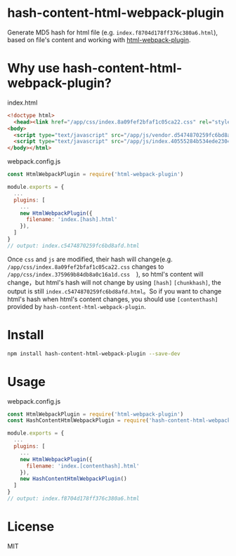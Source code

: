 # hash-content-html-webpack-plugin

Generate MD5 hash for html file (e.g. `index.f8704d178ff376c380a6.html`),  
based on file's content and working with [html-webpack-plugin](https://github.com/jantimon/html-webpack-plugin).

# Why use hash-content-html-webpack-plugin?
index.html
```html
<!doctype html>
  <head><link href="/app/css/index.8a09fef2bfaf1c05ca22.css" rel="stylesheet"></head>
<body>
  <script type="text/javascript" src="/app/js/vendor.d5474870259fc6bd8afb.js"></script>
  <script type="text/javascript" src="/app/js/index.40555284b534ede23047.js"></script>
</body></html>
```
webpack.config.js
```js
const HtmlWebpackPlugin = require('html-webpack-plugin')

module.exports = {
  ...
  plugins: [
    ...
    new HtmlWebpackPlugin({
      filename: 'index.[hash].html'
    }),
  ]
}
// output: index.c5474870259fc6bd8afd.html
```
Once `css` and `js` are modified, their hash will change(e.g. `/app/css/index.8a09fef2bfaf1c05ca22.css` changes to `/app/css/index.375969b84db8a0c16a1d.css  `), so html's content will change，but html's hash will not change by using `[hash]` `[chunkhash]`, the output is still `index.c5474870259fc6bd8afd.html`。So if you want to change html's hash when html's content changes, you should use `[contenthash]` provided by `hash-content-html-webpack-plugin`.

# Install
```sh
npm install hash-content-html-webpack-plugin --save-dev
```

# Usage

webpack.config.js
```js
const HtmlWebpackPlugin = require('html-webpack-plugin')
const HashContentHtmlWebpackPlugin = require('hash-content-html-webpack-plugin')

module.exports = {
  ...
  plugins: [
    ...
    new HtmlWebpackPlugin({
      filename: 'index.[contenthash].html'
    }),
    new HashContentHtmlWebpackPlugin()
  ]
}
// output: index.f8704d178ff376c380a6.html
```

# License
MIT
